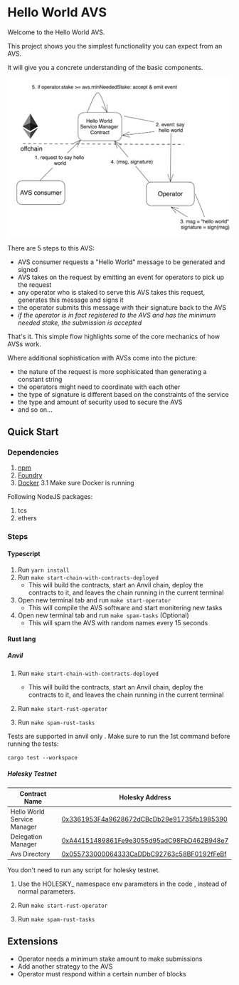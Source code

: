 # Hello World AVS

Welcome to the Hello World AVS.

This project shows you the simplest functionality you can expect from an AVS.

It will give you a concrete understanding of the basic components.

![hello-world-png](./assets/hello-world-diagram.png)

There are 5 steps to this AVS:
- AVS consumer requests a "Hello World" message to be generated and signed
- AVS takes on the request by emitting an event for operators to pick up the request
- any operator who is staked to serve this AVS takes this request, generates this message and signs it
- the operator submits this message with their signature back to the AVS
- *if the operator is in fact registered to the AVS and has the minimum needed stake, the submission is accepted*

That's it. This simple flow highlights some of the core mechanics of how AVSs work.

Where additional sophistication with AVSs come into the picture:
- the nature of the request is more sophisicated than generating a constant string
- the operators might need to coordinate with each other
- the type of signature is different based on the constraints of the service
- the type and amount of security used to secure the AVS
- and so on...

## Quick Start

### Dependencies

1. [npm](https://docs.npmjs.com/downloading-and-installing-node-js-and-npm)
2. [Foundry](https://getfoundry.sh/)
3. [Docker](https://www.docker.com/get-started/)
    3.1 Make sure Docker is running


Following NodeJS packages:
1. tcs
1. ethers

### Steps

#### Typescript

1. Run `yarn install`
2. Run `make start-chain-with-contracts-deployed`
    * This will build the contracts, start an Anvil chain, deploy the contracts to it, and leaves the chain running in the current terminal
3. Open new terminal tab and run `make start-operator`
    * This will compile the AVS software and start monitering new tasks
4. Open new terminal tab and run `make spam-tasks` (Optional)
    * This will spam the AVS with random names every 15 seconds

#### Rust lang


##### Anvil 

1. Run `make start-chain-with-contracts-deployed`
    * This will build the contracts, start an Anvil chain, deploy the contracts to it, and leaves the chain running in the current terminal

2. Run `make start-rust-operator`

3. Run `make spam-rust-tasks`

Tests are supported in anvil only . Make sure to run the 1st command before running the  tests:

```
cargo test --workspace
```


##### Holesky Testnet

| Contract Name               | Holesky Address                                   |
| -------------               | -------------                                     |
| Hello World Service Manager | [0x3361953F4a9628672dCBcDb29e91735fb1985390](https://holesky.etherscan.io/address/0x3361953F4a9628672dCBcDb29e91735fb1985390)    |
| Delegation Manager          | [0xA44151489861Fe9e3055d95adC98FbD462B948e7](https://holesky.etherscan.io/address/0xA44151489861Fe9e3055d95adC98FbD462B948e7)                                           |
| Avs Directory               | [0x055733000064333CaDDbC92763c58BF0192fFeBf](https://holesky.etherscan.io/address/0x055733000064333CaDDbC92763c58BF0192fFeBf)      |

You don't need to run any script for holesky testnet.

1. Use the HOLESKY_ namespace env parameters in the code , instead of normal parameters.

2. Run `make start-rust-operator`

3. Run `make spam-rust-tasks `


## Extensions

- Operator needs a minimum stake amount to make submissions
- Add another strategy to the AVS
- Operator must respond within a certain number of blocks
